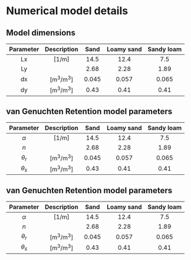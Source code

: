 # Numerical model details

## Model dimensions
| Parameter | Description | Sand  | Loamy sand  | Sandy loam |
| :---:     | :---: | :---: | :---: | :---: |
| Lx  | [1/m] |14.5   | 12.4   | 7.5 | 
| Ly | | 2.68 | 2.28  | 1.89   |
| dx  | [m<sup>3</sup>/m<sup>3</sup>]| 0.045   | 0.057   | 0.065|
| dy  | [m<sup>3</sup>/m<sup>3</sup>]| 0.43   | 0.41   | 0.41|


## van Genuchten Retention model parameters
| Parameter | Description | Sand  | Loamy sand  | Sandy loam |
| :---:     | :---: | :---: | :---: | :---: |
| $\alpha$  | [1/m] |14.5   | 12.4   | 7.5 | 
| $n$ | | 2.68 | 2.28  | 1.89   |
| $\theta_r$  | [m<sup>3</sup>/m<sup>3</sup>]| 0.045   | 0.057   | 0.065|
| $\theta_s$  | [m<sup>3</sup>/m<sup>3</sup>]| 0.43   | 0.41   | 0.41|



## van Genuchten Retention model parameters
| Parameter | Description | Sand  | Loamy sand  | Sandy loam |
| :---:     | :---: | :---: | :---: | :---: |
| $\alpha$  | [1/m] |14.5   | 12.4   | 7.5 | 
| $n$ | | 2.68 | 2.28  | 1.89   |
| $\theta_r$  | [m<sup>3</sup>/m<sup>3</sup>]| 0.045   | 0.057   | 0.065|
| $\theta_s$  | [m<sup>3</sup>/m<sup>3</sup>]| 0.43   | 0.41   | 0.41|

